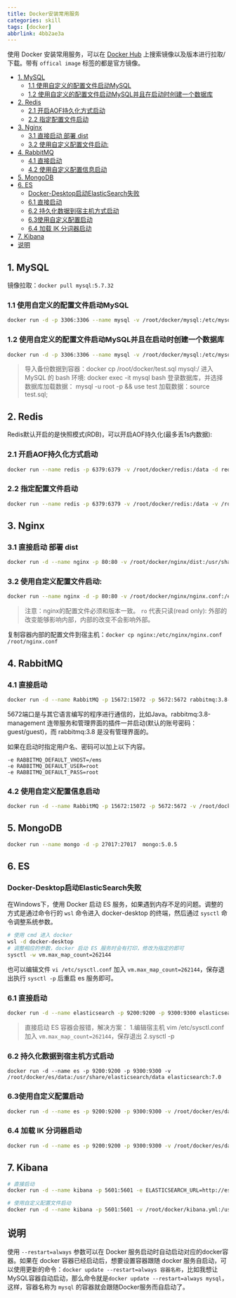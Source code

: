 ```yaml
---
title: Docker安装常用服务
categories: skill
tags: [docker]
abbrlink: 4bb2ae3a
---
```


使用 Docker 安装常用服务，可以在 [Docker Hub](https://registry.hub.docker.com/) 上搜索镜像以及版本进行拉取/下载。带有 `offical image` 标签的都是官方镜像。

<!-- more -->

<!-- @import "[TOC]" {cmd="toc" depthFrom=2 depthTo=2 orderedList=false} -->

<!-- code_chunk_output -->

- [1. MySQL](#1-mysql)
  - [1.1 使用自定义的配置文件启动MySQL](#11-使用自定义的配置文件启动mysql)
  - [1.2 使用自定义的配置文件启动MySQL并且在启动时创建一个数据库](#12-使用自定义的配置文件启动mysql并且在启动时创建一个数据库)
- [2. Redis](#2-redis)
  - [2.1 开启AOF持久化方式启动](#21-开启aof持久化方式启动)
  - [2.2 指定配置文件启动](#22-指定配置文件启动)
- [3. Nginx](#3-nginx)
  - [3.1 直接启动 部署 dist](#31-直接启动-部署-dist)
  - [3.2 使用自定义配置文件启动:](#32-使用自定义配置文件启动)
- [4. RabbitMQ](#4-rabbitmq)
  - [4.1 直接启动](#41-直接启动)
  - [4.2 使用自定义配置信息启动](#42-使用自定义配置信息启动)
- [5. MongoDB](#5-mongodb)
- [6. ES](#6-es)
  - [Docker-Desktop启动ElasticSearch失败](#docker-desktop启动elasticsearch失败)
  - [6.1 直接启动](#61-直接启动)
  - [6.2 持久化数据到宿主机方式启动](#62-持久化数据到宿主机方式启动)
  - [6.3使用自定义配置启动](#63使用自定义配置启动)
  - [6.4 加载 IK 分词器启动](#64-加载-ik-分词器启动)
- [7. Kibana](#7-kibana)
- [说明](#说明)

<!-- /code_chunk_output -->

## 1. MySQL

镜像拉取：`docker pull mysql:5.7.32`

### 1.1 使用自定义的配置文件启动MySQL

```bash
docker run -d -p 3306:3306 --name mysql -v /root/docker/mysql:/etc/mysql/conf.d -v /root/docker/mysql:/var/lib/mysql -e MYSQL_ROOT_PASSWORD=root --restart=always mysql:5.7.32
```

### 1.2 使用自定义的配置文件启动MySQL并且在启动时创建一个数据库

```bash
docker run -d -p 3306:3306 --name mysql -v /root/docker/mysql:/etc/mysql/conf.d -v /root/docker/mysql:/var/lib/mysql -e MYSQL_ROOT_PASSWORD=root -v MYSQL_DATABASE=数据库名称 --restart=always mysql:5.7.32
```

> 导入备份数据到容器：docker cp /root/docker/test.sql mysql:/
> 进入 MySQL 的 bash 环境: docker exec -it mysql bash
> 登录数据库，并选择数据库加载数据： mysql -u root -p && use test
> 加载数据：source test.sql;

## 2. Redis

Redis默认开启的是快照模式(RDB)，可以开启AOF持久化(最多丢1s内数据):

### 2.1 开启AOF持久化方式启动

```bash
docker run --name redis -p 6379:6379 -v /root/docker/redis:/data -d redis:6.2.5 redis-server --apaendonly yes
```

### 2.2 指定配置文件启动

```bash
docker run --name redis -p 6379:6379 -v /root/docker/redis:/data -v /root/docker/redis/conf/redis.conf:/etc/redis.conf -d redis:6.2.5 redis-server /etc/redis.conf
```

## 3. Nginx

### 3.1 直接启动 部署 dist 

```bash
docker run -d --name nginx -p 80:80 -v /root/docker/nginx/dist:/usr/share/nginx/html:ro nginx:1.20 
```

### 3.2 使用自定义配置文件启动:

```bash
docker run --name nginx -d -p 80:80 -v /root/docker/nginx/nginx.conf:/etc/nginx/nginx.conf nginx:1.20
```

> 注意：nginx的配置文件必须和版本一致。
> `ro` 代表只读(read only): 外部的改变能够影响内部，内部的改变不会影响外部。

复制容器内部的配置文件到宿主机：`docker cp nginx:/etc/nginx/nginx.conf /root/nginx.conf`

## 4. RabbitMQ

### 4.1 直接启动

```bash
docker run -d --name RabbitMQ -p 15672:15072 -p 5672:5672 rabbitmq:3.8-management
```

5672端口是与其它语言编写的程序进行通信的，比如Java。rabbitmq:3.8-management 连带服务和管理界面的插件一并启动(默认的账号密码：guest/guest)，而 rabbitmq:3.8 是没有管理界面的。

如果在启动时指定用户名、密码可以加上以下内容。

```bash{.line-numbers}
-e RABBITMQ_DEFAULT_VHOST=/ems
-e RABBITMQ_DEFAULT_USER=root
-e RABBITMQ_DEFAULT_PASS=root
```

### 4.2 使用自定义配置信息启动

```bash
docker run -d --name RabbitMQ -p 15672:15072 -p 5672:5672 -v /root/docker/rabbitmq/rabbitmq.conf:/etc/rabbitmq/rabbitmq.conf rabbitmq:3.8-management
```

## 5. MongoDB

```bash
docker run --name mongo -d -p 27017:27017  mongo:5.0.5
```

## 6. ES

### Docker-Desktop启动ElasticSearch失败

在Windows下，使用 Docker 启动 ES 服务，如果遇到内存不足的问题。调整的方式是通过命令行的 `wsl` 命令进入 docker-desktop 的终端，然后通过 `sysctl` 命令调整系统参数。

```bash
# 使用 cmd 进入 docker
wsl -d docker-desktop
# 调整相应的参数，docker 启动 ES 服务时会有打印，修改为指定的即可
sysctl -w vm.max_map_count=262144
```

也可以编辑文件 `vi /etc/sysctl.conf` 加入 `vm.max_map_count=262144`，保存退出执行 `sysctl -p` 后重启 es 服务即可。

### 6.1 直接启动

```bash
docker run -d --name elasticsearch -p 9200:9200 -p 9300:9300 elasticsearch:7.0
```

> 直接启动 ES 容器会报错，解决方案：
> 1.编辑宿主机 vim /etc/sysctl.conf 加入 `vm.max_map_count=262144`，保存退出
> 2.sysctl -p

### 6.2 持久化数据到宿主机方式启动

```bash{.line-numbers}
docker run -d --name es -p 9200:9200 -p 9300:9300 -v /root/docker/es/data:/usr/share/elasticsearch/data elasticsearch:7.0
```

### 6.3使用自定义配置启动

```bash
docker run -d --name es -p 9200:9200 -p 9300:9300 -v /root/docker/es/data:/usr/share/elasticsearch/data -v /root/docker/es/config/elasticsearch.yml:/usr/share/elasticsearch/config/elasticsearch.yml elasticsearch:7.0
```

### 6.4 加载 IK 分词器启动

```bash
docker run -d --name es -p 9200:9200 -p 9300:9300 -v /root/docker/es/data:/usr/share/elasticsearch/data -v /root/docker/es/config/elasticsearch.yml:/usr/share/elasticsearch/config/elasticsearch.yml -v /root/docker/es/ik:/usr/share/elasticsearch/plugins/ik elasticsearch:7.0
```

## 7. Kibana

```bash
# 直接启动
docker run -d --name kibana -p 5601:5601 -e ELASTICSEARCH_URL=http://es的IP地址:9200 Kibana:7.0

# 使用自定义配置文件启动
docker run -d --name kibana -p 5601:5601 -v /root/docker/kibana.yml:/usr/share/kibana/config/kibana.yml Kibana:7.0
```

## 说明

使用 `--restart=always` 参数可以在 Docker 服务启动时自动启动对应的docker容器。如果在 docker 容器已经启动后，想要设置容器跟随 docker 服务自启动，可以使用更新的命令：`docker update --restart=always 容器名称`，比如我想让MySQL容器自动启动，那么命令就是`docker update --restart=always mysql`，这样，容器名称为 `mysql` 的容器就会跟随Docker服务而自启动了。
